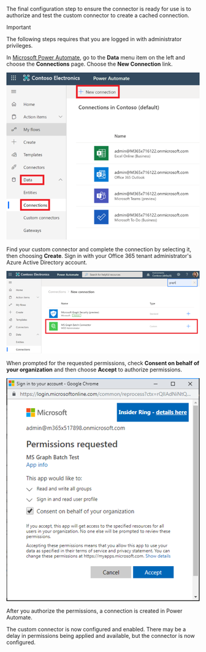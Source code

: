 <!-- markdownlint-disable MD002 MD041 -->

The final configuration step to ensure the connector is ready for use is to authorize and test the custom connector to create a cached connection.

> [!IMPORTANT]
> The following steps requires that you are logged in with administrator privileges.

In [Microsoft Power Automate](https://powerautomate.microsoft.com), go to the **Data** menu item on the left and choose the **Connections** page. Choose the **New Connection** link.

![A screen shot of the New connection button](../../images/power-automate/new-connection.png)

Find your custom connector and complete the connection by selecting it, then choosing **Create**. Sign in with your Office 365 tenant administrator's Azure Active Directory account.

![A screen shot of the connections list](../../images/power-automate/connection-sign-in.png)

When prompted for the requested permissions, check **Consent on behalf of your organization** and then choose **Accept** to authorize permissions.

![A screen shot of the consent prompt](../../images/power-automate/consent-prompt.png)

After you authorize the permissions, a connection is created in Power Automate.

The custom connector is now configured and enabled. There may be a delay in permissions being applied and available, but the connector is now configured.
